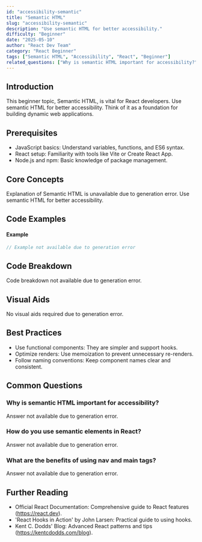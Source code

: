 ```yaml
---
id: "accessibility-semantic"
title: "Semantic HTML"
slug: "accessibility-semantic"
description: "Use semantic HTML for better accessibility."
difficulty: "Beginner"
date: "2025-05-10"
author: "React Dev Team"
category: "React Beginner"
tags: ["Semantic HTML", "Accessibility", "React", "Beginner"]
related_questions: ["Why is semantic HTML important for accessibility?", "How do you use semantic elements in React?", "What are the benefits of using nav and main tags?"]
---
```


## Introduction

This beginner topic, Semantic HTML, is vital for React developers. Use semantic HTML for better accessibility. Think of it as a foundation for building dynamic web applications.

## Prerequisites

- JavaScript basics: Understand variables, functions, and ES6 syntax.
- React setup: Familiarity with tools like Vite or Create React App.
- Node.js and npm: Basic knowledge of package management.

## Core Concepts

Explanation of Semantic HTML is unavailable due to generation error. Use semantic HTML for better accessibility.

## Code Examples

#### Example
```jsx
// Example not available due to generation error
```

## Code Breakdown

Code breakdown not available due to generation error.

## Visual Aids

No visual aids required due to generation error.

## Best Practices

- Use functional components: They are simpler and support hooks.
- Optimize renders: Use memoization to prevent unnecessary re-renders.
- Follow naming conventions: Keep component names clear and consistent.

## Common Questions

### Why is semantic HTML important for accessibility?

Answer not available due to generation error.

### How do you use semantic elements in React?

Answer not available due to generation error.

### What are the benefits of using nav and main tags?

Answer not available due to generation error.

## Further Reading

- Official React Documentation: Comprehensive guide to React features (https://react.dev).
- 'React Hooks in Action' by John Larsen: Practical guide to using hooks.
- Kent C. Dodds' Blog: Advanced React patterns and tips (https://kentcdodds.com/blog).
